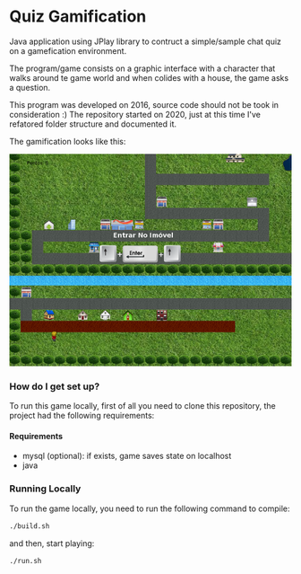 # Quiz Gamification

Java application using JPlay library to contruct a simple/sample chat quiz on a gamefication environment.

The program/game consists on a graphic interface with a character that walks around te game world and when colides with a house, the game asks a question.

This program was developed on 2016, source code should not be took in consideration :) The repository started on 2020, just at this time I've refatored folder structure and documented it.

The gamification looks like this:

![game](img/Controles_fase.png)


### How do I get set up? ###

To run this game locally, first of all you need to clone this repository, the project had the following requirements: 

#### Requirements ####

* mysql (optional): if exists, game saves state on localhost
* java

### Running Locally ###

To run the game locally, you need to run the following command to compile:

```sh
./build.sh
```

and then, start playing:

```sh
./run.sh
```